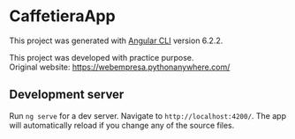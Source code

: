 # CaffetieraApp

This project was generated with [Angular CLI](https://github.com/angular/angular-cli) version 6.2.2.

This project was developed with practice purpose.</br>
Original website: https://webempresa.pythonanywhere.com/

## Development server

Run `ng serve` for a dev server. Navigate to `http://localhost:4200/`. The app will automatically reload if you change any of the source files.
